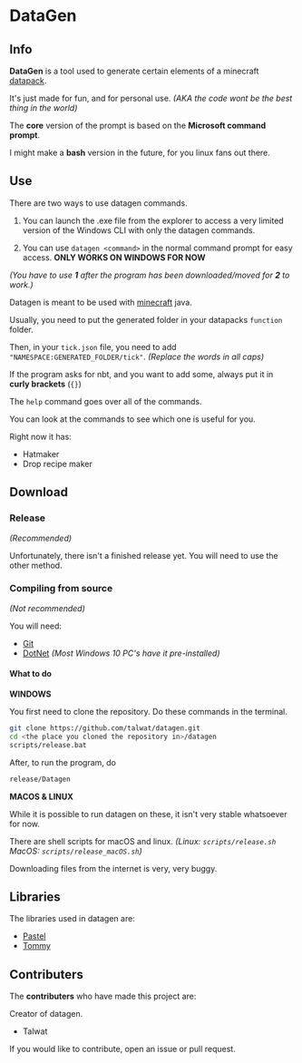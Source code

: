 DataGen
===

## Info
**DataGen** is a tool used to generate certain elements of a minecraft [datapack]("https://minecraft.fandom.com/wiki/Data_pack").

It's just made for fun, and for personal use. *(AKA the code wont be the best thing in the world)*

The **core** version of the prompt is based on the **Microsoft command prompt**.

I might make a **bash** version in the future, for you linux fans out there.


## Use
There are two ways to use datagen commands.

1. You can launch the .exe file from the explorer to access a very limited version of the Windows CLI with only the datagen commands.

2. You can use `datagen <command>` in the normal command prompt for easy access. **ONLY WORKS ON WINDOWS FOR NOW**

*(You have to use **1** after the program has been downloaded/moved for **2** to work.)*

Datagen is meant to be used with [minecraft](https://minecraft.net) java.

Usually, you need to put the generated folder in your datapacks `function` folder.

Then, in your `tick.json` file, you need to add `"NAMESPACE:GENERATED_FOLDER/tick"`. *(Replace the words in all caps)*

If the program asks for nbt, and you want to add some, always put it in **curly brackets** (`{}`)

The `help` command goes over all of the commands.

You can look at the commands to see which one is useful for you.

Right now it has:
* Hatmaker
* Drop recipe maker

## Download
### Release
*(Recommended)*

Unfortunately, there isn't a finished release yet. You will need to use the other method.

### Compiling from source
*(Not recommended)*

You will need:
* [Git](https://git-scm.com/)
* [DotNet](https://dotnet.microsoft.com/) *(Most Windows 10 PC's have it pre-installed)*

#### What to do
**WINDOWS**

You first need to clone the repository. Do these commands in the terminal.
```sh
git clone https://github.com/talwat/datagen.git
cd <the place you cloned the repository in>/datagen
scripts/release.bat
```

After, to run the program, do
```sh
release/Datagen
```

**MACOS & LINUX**

While it is possible to run datagen on these, it isn't very stable whatsoever for now.

There are shell scripts for macOS and linux. *(Linux: `scripts/release.sh` MacOS: `scripts/release_macOS.sh`)*

Downloading files from the internet is very, very buggy.

## Libraries
The libraries used in datagen are:
* [Pastel](https://github.com/silkfire/Pastel)
* [Tommy](https://github.com/dezhidki/Tommy)

## Contributers
The **contributers** who have made this project are:

Creator of datagen.
* Talwat

If you would like to contribute, open an issue or pull request.